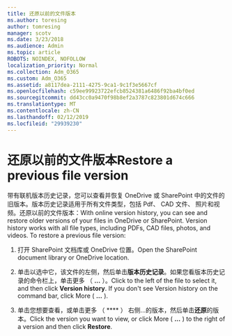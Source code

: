 ```yaml
---
title: 还原以前的文件版本
ms.author: toresing
author: tomresing
manager: scotv
ms.date: 3/23/2018
ms.audience: Admin
ms.topic: article
ROBOTS: NOINDEX, NOFOLLOW
localization_priority: Normal
ms.collection: Adm_O365
ms.custom: Adm_O365
ms.assetid: a8117dea-2111-4275-9ca1-9c1f3e5667cf
ms.openlocfilehash: c59ee99923722efcb8524381a6486f92ba4bf0ed
ms.sourcegitcommit: dd43cc0a9470f98b8ef2a3787c823801d674c666
ms.translationtype: MT
ms.contentlocale: zh-CN
ms.lasthandoff: 02/12/2019
ms.locfileid: "29939230"
---
```

# <a name="restore-a-previous-file-version"></a><span data-ttu-id="eb769-102">还原以前的文件版本</span><span class="sxs-lookup"><span data-stu-id="eb769-102">Restore a previous file version</span></span>

<span data-ttu-id="eb769-p101">带有联机版本历史记录，您可以查看并恢复 OneDrive 或 SharePoint 中的文件的旧版本。版本历史记录适用于所有文件类型，包括 Pdf、 CAD 文件、 照片和视频。还原以前的文件版本：</span><span class="sxs-lookup"><span data-stu-id="eb769-p101">With online version history, you can see and restore older versions of your files in OneDrive or SharePoint. Version history works with all file types, including PDFs, CAD files, photos, and videos. To restore a previous file version:</span></span>
  
1. <span data-ttu-id="eb769-106">打开 SharePoint 文档库或 OneDrive 位置。</span><span class="sxs-lookup"><span data-stu-id="eb769-106">Open the SharePoint document library or OneDrive location.</span></span>
    
2. <span data-ttu-id="eb769-p102">单击以选中它，该文件的左侧，然后单击**版本历史记录**。如果您看版本历史记录的命令栏上，单击更多 （ **...** ）。</span><span class="sxs-lookup"><span data-stu-id="eb769-p102">Click to the left of the file to select it, and then click **Version history**. If you don't see Version history on the command bar, click More ( **...** ).</span></span> 
    
3. <span data-ttu-id="eb769-109">单击您想要查看，或单击更多 （ \*\*\*\* ） 右侧...的版本，然后单击**还原**的版本。</span><span class="sxs-lookup"><span data-stu-id="eb769-109">Click the version you want to view, or click More ( **...** ) to the right of a version and then click **Restore**.</span></span>
    

